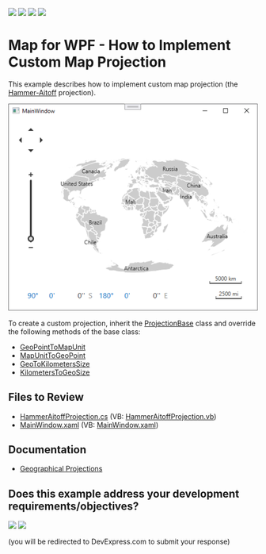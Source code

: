 <!-- default badges list -->
![](https://img.shields.io/endpoint?url=https://codecentral.devexpress.com/api/v1/VersionRange/128571617/24.2.1%2B)
[![](https://img.shields.io/badge/Open_in_DevExpress_Support_Center-FF7200?style=flat-square&logo=DevExpress&logoColor=white)](https://supportcenter.devexpress.com/ticket/details/T200978)
[![](https://img.shields.io/badge/📖_How_to_use_DevExpress_Examples-e9f6fc?style=flat-square)](https://docs.devexpress.com/GeneralInformation/403183)
[![](https://img.shields.io/badge/💬_Leave_Feedback-feecdd?style=flat-square)](#does-this-example-address-your-development-requirementsobjectives)
<!-- default badges end -->

# Map for WPF - How to Implement Custom Map Projection


This example describes how to implement custom map projection (the [Hammer-Aitoff](http://paulbourke.net/geometry/transformationprojection/) projection). 

![Map](./image/Map.png)

To create a custom projection, inherit the [ProjectionBase](https://docs.devexpress.com/WPF/DevExpress.Xpf.Map.ProjectionBase) class and override the following methods of the base class:

* [GeoPointToMapUnit](https://docs.devexpress.com/WPF/DevExpress.Xpf.Map.ProjectionBase.GeoPointToMapUnit(DevExpress.Xpf.Map.GeoPoint))
* [MapUnitToGeoPoint](https://docs.devexpress.com/WPF/DevExpress.Xpf.Map.ProjectionBase.MapUnitToGeoPoint(DevExpress.Xpf.Map.MapUnit))
* [GeoToKilometersSize](https://docs.devexpress.com/WPF/DevExpress.Xpf.Map.ProjectionBase.GeoToKilometersSize(DevExpress.Xpf.Map.GeoPoint-System.Windows.Size))
* [KilometersToGeoSize](https://docs.devexpress.com/WPF/DevExpress.Xpf.Map.ProjectionBase.KilometersToGeoSize(DevExpress.Xpf.Map.GeoPoint-System.Windows.Size))

## Files to Review

* [HammerAitoffProjection.cs](./CS/CustomProjection/HammerAitoffProjection.cs) (VB: [HammerAitoffProjection.vb](./VB/CustomProjection/HammerAitoffProjection.vb))
* [MainWindow.xaml](./CS/CustomProjection/MainWindow.xaml) (VB: [MainWindow.xaml](./VB/CustomProjection/MainWindow.xaml))

## Documentation

* [Geographical Projections](https://docs.devexpress.com/WPF/14750/controls-and-libraries/map-control/coordinate-systems/geographical-projections)
<!-- feedback -->
## Does this example address your development requirements/objectives?

[<img src="https://www.devexpress.com/support/examples/i/yes-button.svg"/>](https://www.devexpress.com/support/examples/survey.xml?utm_source=github&utm_campaign=wpf-map_implement-custom-map-projection&~~~was_helpful=yes) [<img src="https://www.devexpress.com/support/examples/i/no-button.svg"/>](https://www.devexpress.com/support/examples/survey.xml?utm_source=github&utm_campaign=wpf-map_implement-custom-map-projection&~~~was_helpful=no)

(you will be redirected to DevExpress.com to submit your response)
<!-- feedback end -->
